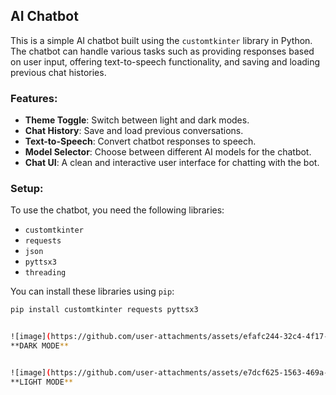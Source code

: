 ## AI Chatbot

This is a simple AI chatbot built using the `customtkinter` library in Python. The chatbot can handle various tasks such as providing responses based on user input, offering text-to-speech functionality, and saving and loading previous chat histories.

### Features:

- **Theme Toggle**: Switch between light and dark modes.
- **Chat History**: Save and load previous conversations.
- **Text-to-Speech**: Convert chatbot responses to speech.
- **Model Selector**: Choose between different AI models for the chatbot.
- **Chat UI**: A clean and interactive user interface for chatting with the bot.

### Setup:

To use the chatbot, you need the following libraries:

- `customtkinter`
- `requests`
- `json`
- `pyttsx3`
- `threading`

You can install these libraries using `pip`:

```bash
pip install customtkinter requests pyttsx3


![image](https://github.com/user-attachments/assets/efafc244-32c4-4f17-85e3-0393804f4948)
**DARK MODE**


![image](https://github.com/user-attachments/assets/e7dcf625-1563-469a-b540-900a369655cd)
**LIGHT MODE**
